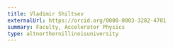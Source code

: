 ```yaml
---
title: Vladimir Shiltsev
externalUrl: https://orcid.org/0000-0003-3282-4701
summary: Faculty, Accelerator Physics
type: altnorthernillinoisuniversity
---
```

